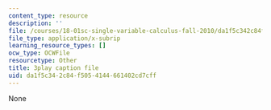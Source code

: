 ```yaml
---
content_type: resource
description: ''
file: /courses/18-01sc-single-variable-calculus-fall-2010/da1f5c342c84f5054144661402cd7cff_1RLctDS2hUQ.srt
file_type: application/x-subrip
learning_resource_types: []
ocw_type: OCWFile
resourcetype: Other
title: 3play caption file
uid: da1f5c34-2c84-f505-4144-661402cd7cff
---
```

None

